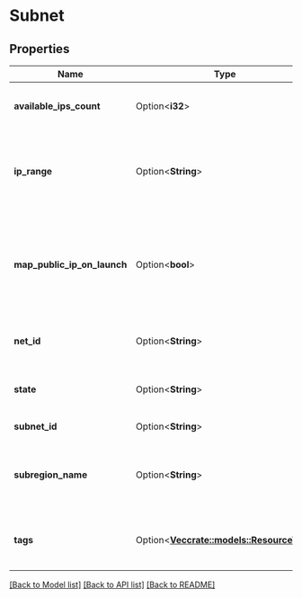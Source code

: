 # Subnet

## Properties

Name | Type | Description | Notes
------------ | ------------- | ------------- | -------------
**available_ips_count** | Option<**i32**> | The number of available IPs in the Subnets. | [optional]
**ip_range** | Option<**String**> | The IP range in the Subnet, in CIDR notation (for example, 10.0.0.0/16). | [optional]
**map_public_ip_on_launch** | Option<**bool**> | If true, a public IP is assigned to the network interface cards (NICs) created in the specified Subnet. | [optional]
**net_id** | Option<**String**> | The ID of the Net in which the Subnet is. | [optional]
**state** | Option<**String**> | The state of the Subnet (`pending` \\| `available`). | [optional]
**subnet_id** | Option<**String**> | The ID of the Subnet. | [optional]
**subregion_name** | Option<**String**> | The name of the Subregion in which the Subnet is located. | [optional]
**tags** | Option<[**Vec<crate::models::ResourceTag>**](ResourceTag.md)> | One or more tags associated with the Subnet. | [optional]

[[Back to Model list]](../README.md#documentation-for-models) [[Back to API list]](../README.md#documentation-for-api-endpoints) [[Back to README]](../README.md)


